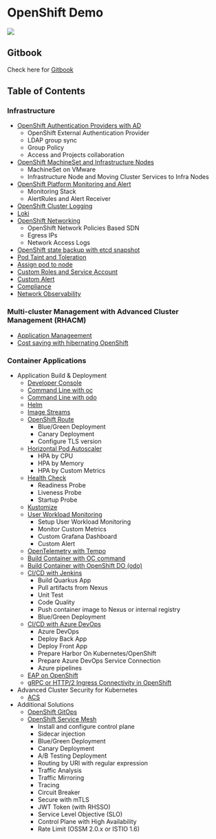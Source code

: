 # OpenShift Demo

![](images/OpenShiftContainerPlatform.png)

## Gitbook
Check here for [Gitbook](https://rhthsa.github.io/openshift-demo/)

## Table of Contents
### Infrastructure
- [OpenShift Authentication Providers with AD](infrastructure-authentication-providers.md)
  - OpenShift External Authentication Provider
  - LDAP group sync
  - Group Policy
  - Access and Projects collaboration
- [OpenShift MachineSet and Infrastructure Nodes](infrastructure-infra-nodes.md)
  - MachineSet on VMware
  - Infrastructure Node and Moving Cluster Services to Infra Nodes
- [OpenShift Platform Monitoring and Alert](infrastructure-monitoring-alerts.md)
  - Monitoring Stack
  - AlertRules and Alert Receiver
- [OpenShift Cluster Logging](infrastructure-cluster-logging.md)
- [Loki](loki.md)
- [OpenShift Networking](infrastructure-networking.md)
  - OpenShift Network Policies Based SDN
  - Egress IPs
  - Network Access Logs
- [OpenShift state backup with etcd snapshot](infrastructure-backup-etcd.md)
- [Pod Taint and Toleration](infrastructure-taint-and-toleration.md)
- [Assign pod to node](assign-pod-to-node.md)
- [Custom Roles and Service Account](custom-roles.md)
- [Custom Alert](custom-alert.md)
- [Compliance](compliance-operator.md)
- [Network Observability](netobserv.md)
### Multi-cluster Management with Advanced Cluster Management (RHACM)
- [Application Manageement](acm-application-management.md)
- [Cost saving with hibernating OpenShift](acm-hibernate.md)
### Container Applications
- Application Build & Deployment
  - [Developer Console](build-with-dev-console.md)
  - [Command Line with oc](build-with-oc.md)
  - [Command Line with odo](build-with-odo.md)
  - [Helm](helm.md) 
  - [Image Streams](imagestreams.md)
  - [OpenShift Route](openshift-route.md)
    - Blue/Green Deployment
    - Canary Deployment
    - Configure TLS version
  - [Horizontal Pod Autoscaler](hpa.md)
    - HPA by CPU
    - HPA by Memory
    - HPA by Custom Metrics
  - [Health Check](health.md)
    - Readiness Probe
    - Liveness Probe
    - Startup Probe
  - [Kustomize](kustomize.md)
  - [User Workload Monitoring](application-metrics.md)
    - Setup User Workload Monitoring
    - Monitor Custom Metrics
    - Custom Grafana Dashboard
    - Custom Alert
  - [OpenTelemetry with Tempo](otel-and-tempo.md)
  - [Build Container with OC command](build-with-oc.md)
  - [Build Container with OpenShift DO (odo)](build-with-odo.md)
  - [CI/CD with Jenkins](ci-cd-with-jenkins.md)
    - Build Quarkus App
    - Pull artifacts from Nexus
    - Unit Test
    - Code Quality
    - Push container image to Nexus or internal registry
    - Blue/Green Deployment
  - [CI/CD with Azure DevOps](ci-cd.md)
    - Azure DevOps
    - Deploy Back App
    - Deploy Front App
    - Prepare Harbor On Kubernetes/OpenShift
    - Prepare Azure DevOps Service Connection
    - Azure pipelines
  - [EAP on OpenShift](eap-on-ocp.md)
  - [gRPC or HTTP/2 Ingress Connectivity in OpenShift](grpc.md)
- Advanced Cluster Security for Kubernetes
  - [ACS](acs.md)
- Additional Solutions
  <!-- - [Managed Multi-Cluster Application Metrics with Prometheus & Thanos](thanos-receive.md) -->
  - [OpenShift GitOps](gitops.md)
  - [OpenShift Service Mesh](openshift-service-mesh.md)
      - Install and configure control plane
      - Sidecar injection
      - Blue/Green Deployment
      - Canary Deployment
      - A/B Testing Deployment
      - Routing by URI with regular expression
      - Traffic Analysis
      - Traffic Mirroring
      - Tracing
      - Circuit Breaker
      - Secure with mTLS
      - JWT Token (with RHSSO)
      - Service Level Objective (SLO)
      - Control Plane with High Availability
      - Rate Limit (OSSM 2.0.x or ISTIO 1.6)
  <!-- - [Kubernetes Event Driven Autoscaler - KEDA](KEDA.md) -->